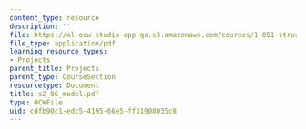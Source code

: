 ```yaml
---
content_type: resource
description: ''
file: https://ol-ocw-studio-app-qa.s3.amazonaws.com/courses/1-051-structural-engineering-design-fall-2003/cdfb90c1edc5419566e5ff31908035c8_s2_06_model.pdf
file_type: application/pdf
learning_resource_types:
- Projects
parent_title: Projects
parent_type: CourseSection
resourcetype: Document
title: s2_06_model.pdf
type: OCWFile
uid: cdfb90c1-edc5-4195-66e5-ff31908035c8
---
```

